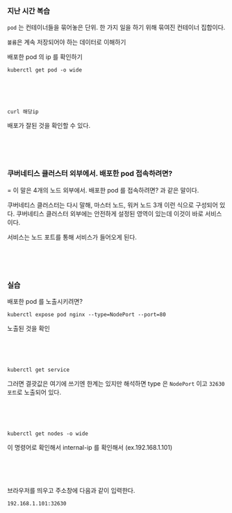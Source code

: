 ### 지난 시간 복습

`pod` 는 컨테이너들을 묶어놓은 단위. 한 가지 일을 하기 위해 묶여진 컨테이너 집합이다.

`볼륨`은 계속 저장되어야 하는 데이터로 이해하기

배포한 pod 의 ip 를 확인하기

```
kuberctl get pod -o wide
```

<br />
<br />
<br />

```
curl 해당ip
```

배포가 잘된 것을 확인할 수 있다.

<br />
<br />
<br />

### 쿠버네티스 클러스터 외부에서. 배포한 pod 접속하려면?

= 이 말은 4개의 노드 외부에서. 배포한 pod 를 접속하려면? 과 같은 말이다.

쿠버네티스 클러스터는 다시 말해, 마스터 노드, 워커 노드 3개 이런 식으로 구성되어 있다.
쿠버네티스 클러스터 외부에는 안전하게 설정된 영역이 있는데 이것이 바로 서비스이다.

서비스는 노드 포트를 통해 서비스가 들어오게 된다.

<br />
<br />
<br />

### 실습

배포한 pod 를 노출시키려면?

```
kuberctl expose pod nginx --type=NodePort --port=80
```

노출된 것을 확인

<br />
<br />
<br />

```
kuberctl get service
```

그러면 결괏값은 여기에 쓰기엔 한계는 있지만 해석하면 type 은 `NodePort` 이고 `32630 포트`로 노출되어 있다.

<br />
<br />
<br />

```
kuberctl get nodes -o wide
```

이 명령어로 확인해서 internal-ip 를 확인해서 (ex.192.168.1.101)

<br />
<br />
<br />

브라우저를 띄우고 주소창에 다음과 같이 입력한다.

```
192.168.1.101:32630
```
